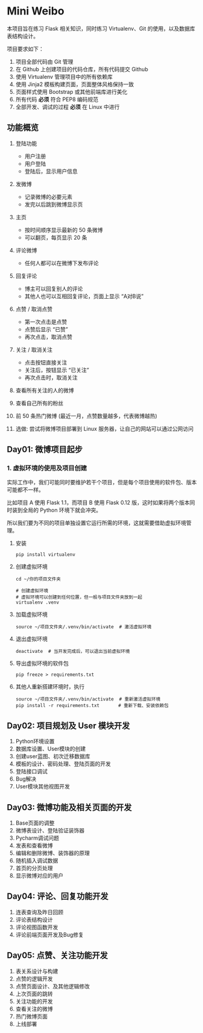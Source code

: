 # Mini Weibo

本项目旨在练习 Flask 相关知识，同时练习 Virtualenv、Git 的使用，以及数据库表结构设计。

项目要求如下：

1. 项目全部代码由 Git 管理
2. 在 Github 上创建项目的代码仓库，所有代码提交 Github
3. 使用 Virtualenv 管理项目中的所有依赖库
4. 使用 Jinja2 模板构建页面，页面整体风格保持一致
5. 页面样式使用 Bootstrap 或其他前端库进行美化
6. 所有代码 **必须** 符合 PEP8 编码规范
7. 全部开发、调试的过程 **必须** 在 Linux 中进行


## 功能概览

1. 登陆功能
    - 用户注册
    - 用户登陆
    - 登陆后，显示用户信息

2. 发微博
    - 记录微博的必要元素
    - 发完以后跳到微博显示页

3. 主页
    - 按时间顺序显示最新的 50 条微博
    - 可以翻页，每页显示 20 条

4. 评论微博
    - 任何人都可以在微博下发布评论

5. 回复评论
    - 博主可以回复别人的评论
    - 其他人也可以互相回复评论，页面上显示 “A对B说”

6. 点赞 / 取消点赞
    - 第一次点击是点赞
    - 点赞后显示 “已赞”
    - 再次点击，取消点赞

7. 关注 / 取消关注
    - 点击按钮直接关注
    - 关注后，按钮显示 “已关注”
    - 再次点击时，取消关注

8. 查看所有关注的人的微博

9.  查看自己所有的粉丝

10. 前 50 条热门微博 (最近一月，点赞数量越多，代表微博越热)

11. 选做: 尝试将微博项目部署到 Linux 服务器，让自己的网站可以通过公网访问


## Day01: 微博项目起步

### 1. 虚拟环境的使用及项目创建

实际工作中，我们可能同时要维护若干个项目，但是每个项目使用的软件包、版本可能都不一样。

比如项目 A 使用 Flask 1.1，而项目 B 使用 Flask 0.12 版，这时如果将两个版本同时装到全局的 Python 环境下就会冲突。

所以我们要为不同的项目单独设置它运行所需的环境，这就需要借助虚拟环境管理。

1. 安装

    ```shell
    pip install virtualenv
    ```

2. 创建虚拟环境

    ```shell
    cd ~/你的项目文件夹

    # 创建虚拟环境
    # 虚拟环境可以创建到任何位置，但一般与项目文件夹放到一起
    virtualenv .venv
    ```

3. 加载虚拟环境

    ```shell
    source ~/项目文件夹/.venv/bin/activate  # 激活虚拟环境
    ```

4. 退出虚拟环境

    ```shell
    deactivate  # 当开发完成后，可以退出当前虚拟环境
    ```

5. 导出虚拟环境的软件包

    ```shell
    pip freeze > requirements.txt
    ```

6. 其他人重新搭建环境时，执行

    ```shell
    source ~/项目文件夹/.venv/bin/activate  # 重新激活虚拟环境
    pip install -r requirements.txt       # 重新下载、安装依赖包
    ```

## Day02: 项目规划及 User 模块开发

1. Python环境设置
2. 数据库设置、User模块的创建
3. 创建user蓝图、初次迁移数据库
4. 模板的设计、密码处理、登陆页面的开发
5. 登陆接口调试
6. Bug解决
7. User模块其他视图开发


## Day03: 微博功能及相关页面的开发

1. Base页面的调整
2. 微博表设计、登陆验证装饰器
3. Pycharm调试问题
4. 发表和查看微博
5. 编辑和删除微博、装饰器的原理
6. 随机插入调试数据
7. 首页的分页处理
8. 显示微博对应的用户


## Day04: 评论、回复功能开发

1. 连表查询及昨日回顾
2. 评论表结构设计
3. 评论视图函数开发
4. 评论前端页面开发及Bug修复


## Day05: 点赞、关注功能开发

1. 表关系设计与构建
2. 点赞的逻辑开发
3. 点赞页面设计、及其他逻辑修改
4. 上次页面的跳转
5. 关注功能的开发
6. 查看关注的微博
7. 热门微博页面
8. 上线部署
